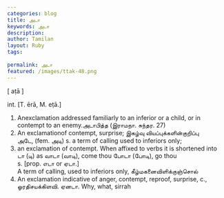 ```yaml
---
categories: blog
title: அடா
keywords: அடா
description: 
author: Tamilan
layout: Ruby
tags: 
 
permalink: அடா
featured: /images/ttak-48.png
---
```

  
[ aṭā ]  
  
int. [T. ērā, M. eṭā.]  
1. Anexclamation addressed familiarly to an inferior or a child, or in contempt to an enemy.அடாபித்த (இராமநா. சுந்தர. 27)  
2. An exclamationof contempt, surprise; இகழ்வு வியப்புக்களின்குறிப்பு  
அடே, (fem. அடி) s. a term of calling used to inferiors only;  
2. an exclamation of contempt. When affixed to verbs it is shortened into டா (டி) as வாடா (வாடி), come thou போடா (போடி), go thou  
s. [prop. எடா or ஏடா.]  
A term of calling, used to inferiors only, கீழ்மகனைவிளிக்குஞ்சொல்  
2. An exclamation indicative of anger, contempt, reproof, surprise, c., ஓரதிசயக்கிளவி. ஏனடா. Why, what, sirrah